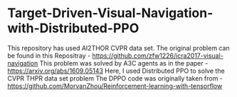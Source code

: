 # Target-Driven-Visual-Navigation-with-Distributed-PPO
This repository has used AI2THOR CVPR data set. 
The original problem can be found in this Repositray - https://github.com/zfw1226/icra2017-visual-navigation
This problem was solved by A3C agents as in the paper - https://arxiv.org/abs/1609.05143
Here, I used Distributed PPO to solve the CVPR THPR data set problem
The DPPO code was originally taken from - https://github.com/MorvanZhou/Reinforcement-learning-with-tensorflow
